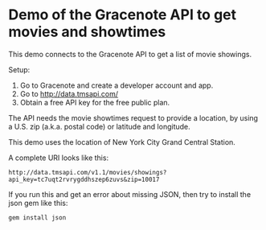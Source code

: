 # Demo of the Gracenote API to get movies and showtimes

This demo connects to the Gracenote API to get a list of movie showings.

Setup:

  1. Go to Gracenote and create a developer account and app.
  2. Go to http://data.tmsapi.com/
  3. Obtain a free API key for the free public plan.

The API needs the movie showtimes request to provide a location, 
by using a U.S. zip (a.k.a. postal code) or latitude and longitude.

This demo uses the location of New York City Grand Central Station.

A complete URI looks like this:

    http://data.tmsapi.com/v1.1/movies/showings?
    api_key=tc7uqt2rvrygddhszep6zuvs&zip=10017

If you run this and get an error about missing JSON, 
then try to install the json gem like this:

    gem install json

